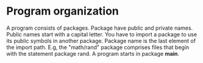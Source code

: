 # Program organization

A program consists of packages. Package have public and private names. Public names start with a capital letter. You have to import a package to use its public symbols in another package.
Package name is the last element of the import path. E.g, the "math/rand" package comprises files that begin with the statement package rand. A program starts in package **main**.
